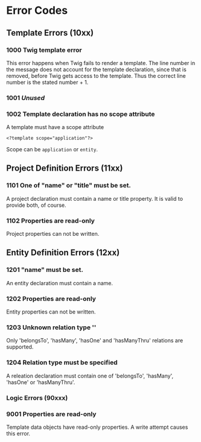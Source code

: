 # Error Codes

## Template Errors (10xx)

### 1000 Twig template error

This error happens when Twig fails to render a template.
The line number in the message does not account for the template declaration,
since that is removed, before Twig gets access to the template.
Thus the correct line number is the stated number + 1. 

### 1001 *Unused*
  
### 1002 Template declaration has no scope attribute

A template must have a scope attribute
  
```
<?template scope="application"?>
```

Scope can be `application` or `entity`.

## Project Definition Errors (11xx)

### 1101 One of "name" or "title" must be set.

A project declaration must contain a name or title property. It is valid to provide both, of course.

### 1102 Properties are read-only

Project properties can not be written.

## Entity Definition Errors (12xx)

### 1201 "name" must be set.

An entity declaration must contain a name.

### 1202 Properties are read-only

Entity properties can not be written.

### 1203 Unknown relation type '<type>'

Only 'belongsTo', 'hasMany', 'hasOne' and 'hasManyThru' relations are supported.

### 1204 Relation type must be specified

A releation declaration  must contain one of 'belongsTo', 'hasMany', 'hasOne' or 'hasManyThru'.

### Logic Errors (90xxx)

### 9001 Properties are read-only

Template data objects have read-only properties. A write attempt causes this error.
